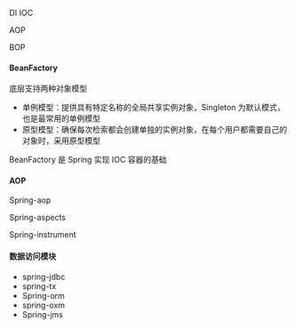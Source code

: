 DI IOC

AOP

BOP

#### BeanFactory

底层支持两种对象模型

- 单例模型：提供具有特定名称的全局共享实例对象，Singleton 为默认模式，也是最常用的单例模型
- 原型模型：确保每次检索都会创建单独的实例对象，在每个用户都需要自己的对象时，采用原型模型

BeanFactory 是 Spring 实现 IOC 容器的基础



#### AOP

Spring-aop

Spring-aspects

Spring-instrument



#### 数据访问模块

- spring-jdbc
- spring-tx
- Spring-orm
- spring-oxm
- Spring-jms

